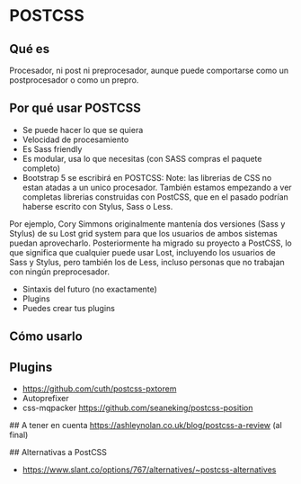 # POSTCSS



## Qué es
Procesador, ni post ni preprocesador, aunque puede comportarse como un postprocesador o como un prepro.



## Por qué usar POSTCSS
- Se puede hacer lo que se quiera
- Velocidad de procesamiento
- Es Sass friendly
- Es modular, usa lo que necesitas (con SASS compras el paquete completo)
- Bootstrap 5 se escribirá en POSTCSS: 
Note: las librerias de CSS no estan atadas a un unico procesador. También estamos empezando a ver completas librerias construidas con PostCSS, que en el pasado podrían haberse escrito con Stylus, Sass o Less.

Por ejemplo, Cory Simmons originalmente mantenía dos versiones (Sass y Stylus) de su Lost grid system para que los usuarios de ambos sistemas puedan aprovecharlo. Posteriormente ha migrado su proyecto a PostCSS, lo que significa que cualquier puede usar Lost, incluyendo los usuarios de Sass y Stylus, pero también los de Less, incluso personas que no trabajan con ningún preprocesador.
- Sintaxis del futuro (no exactamente)
- Plugins
- Puedes crear tus plugins

## Cómo usarlo

## Plugins
- https://github.com/cuth/postcss-pxtorem
- Autoprefixer
- css-mqpacker
https://github.com/seaneking/postcss-position

## A tener en cuenta
https://ashleynolan.co.uk/blog/postcss-a-review (al final)

## Alternativas a PostCSS
- https://www.slant.co/options/767/alternatives/~postcss-alternatives